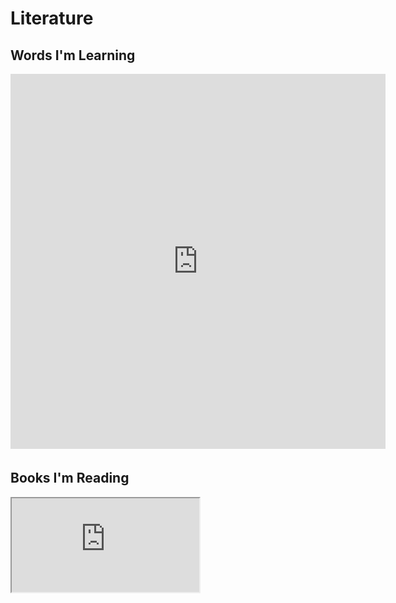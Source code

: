 # Literature

## Words I'm Learning

<div><iframe width="600" height="600" frameBorder="0" src="https://www.mindmeister.com/maps/public_map_shell/2731609630/words?width=600&height=600&z=auto&no_share=1&no_logo=1" scrolling="no" style="overflow:hidden;margin-bottom:5px">Your browser is not able to display frames. Please visit <a href="https://www.mindmeister.com/2731609630/words" target="_blank">WORDS</a> on MindMeister.</iframe></div>

## Books I'm Reading

<iframe src="https://docs.google.com/spreadsheets/d/e/2PACX-1vRdODRqcBTFa-Sth0wZlNyL5v-U96h-spCtQ424-zu2ad-7dl32bC48Cq5PDHki1HGx57zetINOc9xS/pubhtml?widget=true&amp;headers=false"></iframe>
